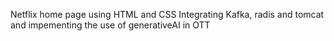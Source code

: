 Netflix home page
using HTML and CSS
Integrating Kafka, radis and tomcat and impementing the use of generativeAI in OTT
